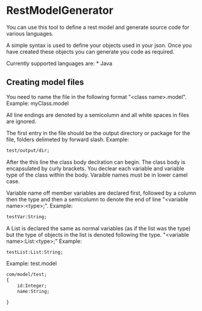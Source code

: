 RestModelGenerator
==================

You can use this tool to define a rest model and generate source code for various languages.

A simple syntax is used to define your objects used in your json. Once you have created these objects you can generate you code as required.

Currently supported languages are:
    * Java



Creating model files
--------------------

You need to name the file in the following format "\<class name\>.model".
Example: myClass.model

All line endings are denoted by a semicolumn and all white spaces in files are ignored.

The first entry in the file should be the output directory or package for the file, folders delimeted by forward slash. 
Example:
```html
test/output/dir;
```

After the this line the class body declration can begin. The class body is encapsulated by curly brackets. You declear each variable and variable type of the class within the body. Varaible names must be in lower camel case.

Variable name off member variables are declared first, followed by a column then the type and then a semicolumn to denote the end of line "\<variable name\>:\<type\>;".
Example:
```html
testVar:String;
```

A List is declared the same as normal variables (as if the list was the type) but the type of objects in the list is denoted following the type. "\<variable name\>:List:\<type\>;"
Example:
```html
testList:List:String;
```

Example: test.model
```html
com/model/test;
{
    id:Integer;
    name:String;

}
```
